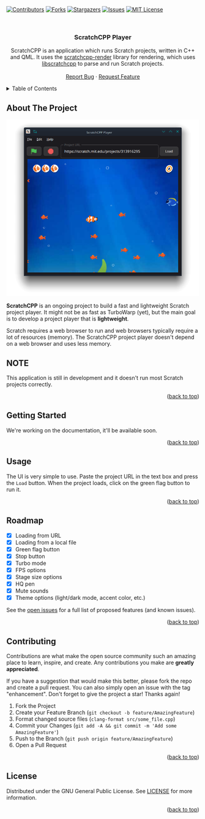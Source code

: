 <!-- Improved compatibility of back to top link: See: https://github.com/othneildrew/Best-README-Template/pull/73 -->
<a name="readme-top"></a>

<!-- PROJECT SHIELDS -->
<!--
*** I'm using markdown "reference style" links for readability.
*** Reference links are enclosed in brackets [ ] instead of parentheses ( ).
*** See the bottom of this document for the declaration of the reference variables
*** for contributors-url, forks-url, etc. This is an optional, concise syntax you may use.
*** https://www.markdownguide.org/basic-syntax/#reference-style-links
-->
[![Contributors][contributors-shield]][contributors-url]
[![Forks][forks-shield]][forks-url]
[![Stargazers][stars-shield]][stars-url]
[![Issues][issues-shield]][issues-url]
[![MIT License][license-shield]][license-url]



<!-- PROJECT LOGO -->
<br />
<div align="center">
  <!-- TODO: Add logo: <a href="https://github.com/scratchcpp/scratchcpp-player">
    <img src="images/logo.png" alt="Logo" width="80" height="80">
  </a> -->

<h3 align="center">ScratchCPP Player</h3>

  <p align="center">
    ScratchCPP is an application which runs Scratch projects, written in C++ and QML.
    It uses the <a href="https://github.com/scratchcpp/scratchcpp-render">scratchcpp-render</a> library for rendering,
    which uses <a href="https://github.com/scratchcpp/libscratchcpp">libscratchcpp</a> to parse and run Scratch projects.
    <br />
    <!-- TODO: Add link to documentation: <a href="https://github.com/scratchcpp/scratchcpp-player"><strong>Explore the docs »</strong></a>
    <br /> -->
    <br />
    <a href="https://github.com/scratchcpp/scratchcpp-player/issues">Report Bug</a>
    ·
    <a href="https://github.com/scratchcpp/scratchcpp-player/issues">Request Feature</a>
  </p>
</div>



<!-- TABLE OF CONTENTS -->
<details>
  <summary>Table of Contents</summary>
  <ol>
    <li>
      <a href="#about-the-project">About The Project</a>
    </li>
    <li>
      <a href="#getting-started">Getting Started</a>
    </li>
    <li><a href="#usage">Usage</a></li>
    <li><a href="#roadmap">Roadmap</a></li>
    <li><a href="#contributing">Contributing</a></li>
    <li><a href="#license">License</a></li>
  </ol>
</details>



<!-- ABOUT THE PROJECT -->
## About The Project

[![ScratchCPP screenshot][product-screenshot]](https://github.com/scratchcpp/scratchcpp-player)

**ScratchCPP** is an ongoing project to build a fast and lightweight Scratch project player.
It might not be as fast as TurboWarp (yet), but the main goal is to develop a project player
that is **lightweight**.

Scratch requires a web browser to run and web browsers typically require a lot of resources (memory).
The ScratchCPP project player doesn't depend on a web browser and uses less memory.

## NOTE
This application is still in development and it doesn't run most Scratch projects correctly.

<p align="right">(<a href="#readme-top">back to top</a>)</p>



<!-- GETTING STARTED -->
## Getting Started

We're working on the documentation, it'll be available soon.
<!-- TODO: Add link to documentation -->

<p align="right">(<a href="#readme-top">back to top</a>)</p>



<!-- USAGE EXAMPLES -->
## Usage
The UI is very simple to use. Paste the project URL in the text box and press the `Load` button.
When the project loads, click on the green flag button to run it.

<p align="right">(<a href="#readme-top">back to top</a>)</p>



<!-- ROADMAP -->
## Roadmap

- [x] Loading from URL
- [x] Loading from a local file
- [x] Green flag button
- [x] Stop button
- [x] Turbo mode
- [x] FPS options
- [x] Stage size options
- [x] HQ pen
- [x] Mute sounds
- [x] Theme options (light/dark mode, accent color, etc.)

See the [open issues](https://github.com/scratchcpp/scratchcpp-player/issues) for a full list of proposed features (and known issues).

<p align="right">(<a href="#readme-top">back to top</a>)</p>



<!-- CONTRIBUTING -->
## Contributing

Contributions are what make the open source community such an amazing place to learn, inspire, and create. Any contributions you make are **greatly appreciated**.

If you have a suggestion that would make this better, please fork the repo and create a pull request. You can also simply open an issue with the tag "enhancement".
Don't forget to give the project a star! Thanks again!

1. Fork the Project
2. Create your Feature Branch (`git checkout -b feature/AmazingFeature`)
3. Format changed source files (`clang-format src/some_file.cpp`)
4. Commit your Changes (`git add -A && git commit -m 'Add some AmazingFeature'`)
5. Push to the Branch (`git push origin feature/AmazingFeature`)
6. Open a Pull Request

<p align="right">(<a href="#readme-top">back to top</a>)</p>



<!-- LICENSE -->
## License

Distributed under the GNU General Public License. See [LICENSE](LICENSE) for more information.

<p align="right">(<a href="#readme-top">back to top</a>)</p>



<!-- MARKDOWN LINKS & IMAGES -->
<!-- https://www.markdownguide.org/basic-syntax/#reference-style-links -->
[contributors-shield]: https://img.shields.io/github/contributors/scratchcpp/scratchcpp-player.svg?style=for-the-badge
[contributors-url]: https://github.com/scratchcpp/scratchcpp-player/graphs/contributors
[forks-shield]: https://img.shields.io/github/forks/scratchcpp/scratchcpp-player.svg?style=for-the-badge
[forks-url]: https://github.com/scratchcpp/scratchcpp-player/network/members
[stars-shield]: https://img.shields.io/github/stars/scratchcpp/scratchcpp-player.svg?style=for-the-badge
[stars-url]: https://github.com/scratchcpp/scratchcpp-player/stargazers
[issues-shield]: https://img.shields.io/github/issues/scratchcpp/scratchcpp-player.svg?style=for-the-badge
[issues-url]: https://github.com/scratchcpp/scratchcpp-player/issues
[license-shield]: https://img.shields.io/github/license/scratchcpp/scratchcpp-player.svg?style=for-the-badge
[license-url]: https://github.com/scratchcpp/scratchcpp-player/blob/master/LICENSE
[product-screenshot]: res/screenshot.png
